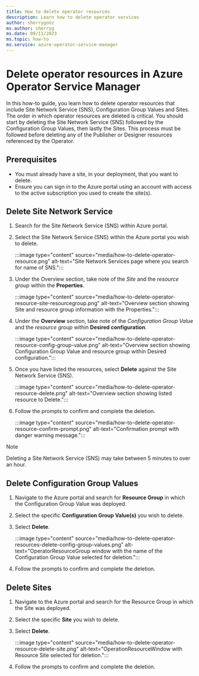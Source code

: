 ```yaml
---
title: How to delete operator resources
description: Learn how to delete operator services
author: sherrygonz
ms.author: sherryg
ms.date: 09/11/2023
ms.topic: how-to
ms.service: azure-operator-service-manager
---
```


# Delete operator resources in Azure Operator Service Manager

In this how-to guide, you learn how to delete operator resources that include Site Network Service (SNS), Configuration Group Values and Sites. The order in which operator resources are deleted is critical. You should start by deleting the Site Network Service (SNS) followed by the Configuration Group Values, then lastly the Sites. This process must be followed before deleting any of the Publisher or Designer resources referenced by the Operator.

## Prerequisites

- You must already have a site, in your deployment, that you want to delete.
- Ensure you can sign in to the Azure portal using an account with access to the active subscription you used to create the site(s).

## Delete Site Network Service

1. Search for the Site Network Service (SNS) within Azure portal. 
1. Select the Site Network Service (SNS) within the Azure portal you wish to delete.

    :::image type="content" source="media/how-to-delete-operator-resource.png" alt-text="Site Network Services page where you search for name of SNS.":::

1. Under the Overview section, take note of the *Site* and the *resource group* within the **Properties**.

    :::image type="content" source="media/how-to-delete-operator-resource-site-resourcegroup.png" alt-text="Overview section showing Site and resource group information with the Properties.":::

1. Under the **Overview** section, take note of the *Configuration Group Value* and the *resource group* within **Desired configuration**.

    :::image type="content" source="media/how-to-delete-operator-resource-config-group-value.png" alt-text="Overview section showing Configuration Group Value and resource group within Desired configuration.":::

1. Once you have listed the resources, select **Delete** against the Site Network Service (SNS).

    :::image type="content" source="media/how-to-delete-operator-resource-delete.png" alt-text="Overview section showing listed resource to Delete.":::

1. Follow the prompts to confirm and complete the deletion.

    :::image type="content" source="media/how-to-delete-operator-resource-confirm-prompt.png" alt-text="Confirmation prompt with danger warning message.":::

> [!NOTE]
> Deleting a Site Network Service (SNS) may take between 5 minutes to over an hour.

## Delete Configuration Group Values

1. Navigate to the Azure portal and search for **Resource Group** in which the Configuration Group Value was deployed.
   
1. Select the specific **Configuration Group Value(s)** you wish to delete. 
1. Select **Delete**.

    :::image type="content" source="media/how-to-delete-operator-resources-delete-config-group-values.png" alt-text="OperatorResourceGroup window with the name of the Configuration Group Value selected for deletion.":::

1. Follow the prompts to confirm and complete the deletion.

## Delete Sites

1. Navigate to the Azure portal and search for the Resource Group in which the Site was deployed.
1. Select the specific **Site** you wish to delete.
1. Select **Delete**.

    :::image type="content" source="media/how-to-delete-operator-resource-delete-site.png" alt-text="OperationResourceWindow with Resource Site selected for deletion.":::

1. Follow the prompts to confirm and complete the deletion.
